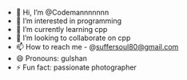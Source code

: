 - 👋 Hi, I’m @Codemannnnnnn
- 👀 I’m interested in programming 
- 🌱 I’m currently learning cpp
- 💞️ I’m looking to collaborate on cpp
- 📫 How to reach me - @suffersoul80@gmail.com
- 😄 Pronouns: gulshan
- ⚡ Fun fact: passionate photographer

<!---
Codemannnnnnn/Codemannnnnnn is a ✨ special ✨ repository because its `README.md` (this file) appears on your GitHub profile.
You can click the Preview link to take a look at your changes.
--->

